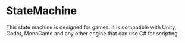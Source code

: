 # StateMachine

This state machine is designed for games. It is compatible with Unity, Godot, MonoGame and any other engine that can use C# for scripting.
